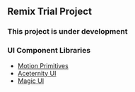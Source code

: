 ## Remix Trial Project

### This project is under development

### UI Component Libraries

- [Motion Primitives](https://motion-primitives.com/docs)
- [Aceternity UI](https://ui.aceternity.com/)
- [Magic UI](https://magicui.design/)
